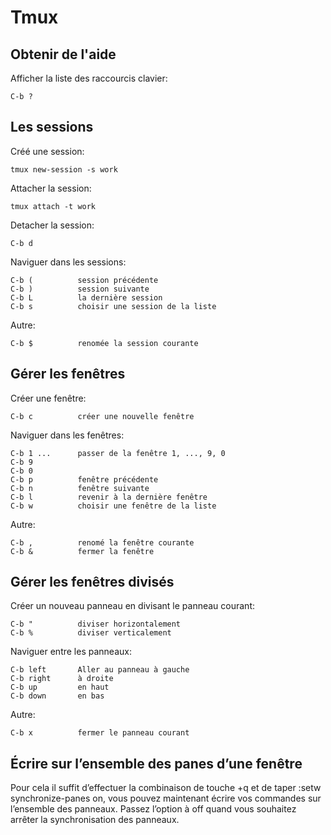 # Tmux

## Obtenir de l'aide

Afficher la liste des raccourcis clavier:

    C-b ?

## Les sessions

Créé une session:

    tmux new-session -s work

Attacher la session:

    tmux attach -t work

Detacher la session: 

    C-b d

Naviguer dans les sessions:

    C-b (          session précédente
    C-b )          session suivante
    C-b L          la dernière session
    C-b s          choisir une session de la liste

Autre:

    C-b $          renomée la session courante

## Gérer les fenêtres

Créer une fenêtre:

    C-b c          créer une nouvelle fenêtre

Naviguer dans les fenêtres:

    C-b 1 ...      passer de la fenêtre 1, ..., 9, 0
    C-b 9
    C-b 0
    C-b p          fenêtre précédente
    C-b n          fenêtre suivante
    C-b l          revenir à la dernière fenêtre
    C-b w          choisir une fenêtre de la liste

Autre:

    C-b ,          renomé la fenêtre courante
    C-b &          fermer la fenêtre


## Gérer les fenêtres divisés

Créer un nouveau panneau en divisant le panneau courant:

    C-b "          diviser horizontalement
    C-b %          diviser verticalement

Naviguer entre les panneaux:

    C-b left       Aller au panneau à gauche
    C-b right      à droite
    C-b up         en haut
    C-b down       en bas

Autre:

    C-b x          fermer le panneau courant

## Écrire sur l’ensemble des panes d’une fenêtre

Pour cela il suffit d’effectuer la combinaison de touche <CTRL>+q et de taper :setw synchronize-panes on, vous pouvez maintenant écrire vos commandes sur l’ensemble des panneaux. Passez l’option à off quand vous souhaitez arrêter la synchronisation des panneaux.
